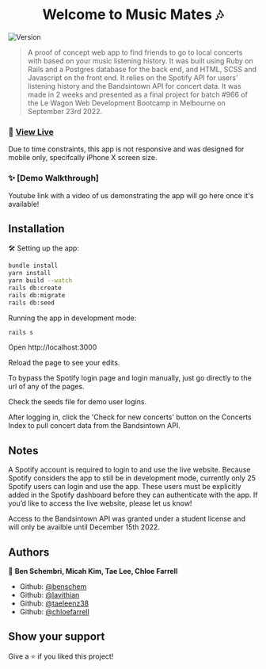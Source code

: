 <h1 align="center">Welcome to Music Mates 🎶</h1>
<p>
  <img alt="Version" src="https://img.shields.io/badge/version-1.0.0-blue.svg?cacheSeconds=2592000" />
</p>

> A proof of concept web app to find friends to go to local concerts with based on your music listening history. It was built using Ruby on Rails and a Postgres database for the back end, and HTML, SCSS and Javascript on the front end. It relies on the Spotify API for users' listening history and the Bandsintown API for concert data. It was made in 2 weeks and presented as a final project for batch #966 of the Le Wagon Web Development Bootcamp in Melbourne on September 23rd 2022.

### 📱 [View Live](https://www.music-mates.com)
Due to time constraints, this app is not responsive and was designed for mobile only, specifcally iPhone X screen size.

### ✨ [Demo Walkthrough]
Youtube link with a video of us demonstrating the app will go here once it's available!

## Installation

🛠 Setting up the app:
>
```sh
bundle install
yarn install
yarn build --watch
rails db:create
rails db:migrate
rails db:seed
```

Running the app in development mode:
>
```sh
rails s
```
Open http://localhost:3000

Reload the page to see your edits.

To bypass the Spotify login page and login manually, just go directly to the url of any of the pages.

Check the seeds file for demo user logins.

After logging in, click the 'Check for new concerts' button on the Concerts Index to pull concert data from the Bandsintown API.

## Notes

A Spotify account is required to login to and use the live website.
Because Spotify considers the app to still be in development mode, currently only 25 Spotify users can login and use the app. These users must be explicitly added in the Spotify dashboard before they can authenticate with the app. If you’d like to access the live website, please let us know!

Access to the Bandsintown API was granted under a student license and will only be availble until December 15th 2022.

## Authors

👤 **Ben Schembri, Micah Kim, Tae Lee, Chloe Farrell**

* Github: [@benschem](https://github.com/benschem)
* Github: [@lavithian](https://github.com/lavithian)
* Github: [@taeleenz38](https://github.com/taeleenz38)
* Github: [@chloefarrell](https://github.com/chloefarrell)

## Show your support

Give a ⭐️ if you liked this project!
